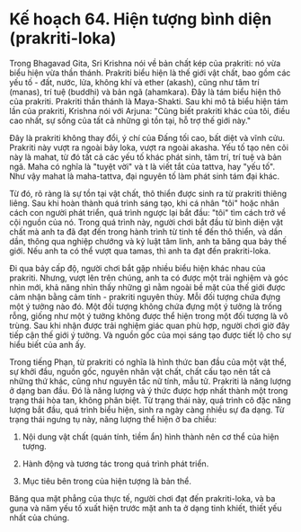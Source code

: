 # Kế hoạch 64. Hiện tượng bình diện (prakriti-loka)

Trong Bhagavad Gita, Sri Krishna nói về bản chất kép của prakriti: nó vừa biểu hiện vừa thần thánh. Prakriti biểu hiện là thế giới vật chất, bao gồm các yếu tố - đất, nước, lửa, không khí và ether (akash), cũng như tâm trí (manas), trí tuệ (buddhi) và bản ngã (ahamkara). Đây là tám biểu hiện thô của prakriti. Prakriti thần thánh là Maya-Shakti. Sau khi mô tả biểu hiện tám lần của prakriti, Krishna nói với Arjuna: "Cũng biết prakriti khác của tôi, điều cao nhất, sự sống của tất cả những gì tồn tại, hỗ trợ thế giới này."

Đây là prakriti không thay đổi, ý chí của Đấng tối cao, bất diệt và vĩnh cửu. Prakriti này vượt ra ngoài bảy loka, vượt ra ngoài akasha. Yếu tố tạo nên cõi này là mahat, từ đó tất cả các yếu tố khác phát sinh, tâm trí, trí tuệ và bản ngã. Maha có nghĩa là "tuyệt vời" và t là viết tắt của tattva, hay "yếu tố". Như vậy mahat là maha-tattva, đại nguyên tố làm phát sinh tám đại khác.

Từ đó, rõ ràng là sự tồn tại vật chất, thô thiển được sinh ra từ prakriti thiêng liêng. Sau khi hoàn thành quá trình sáng tạo, khi cá nhân "tôi" hoặc nhân cách con người phát triển, quá trình ngược lại bắt đầu: "tôi" tìm cách trở về cội nguồn của nó. Trong quá trình này, người chơi bắt đầu từ bình diện vật chất mà anh ta đã đạt đến trong hành trình từ tinh tế đến thô thiển, và dần dần, thông qua nghiệp chướng và kỷ luật tâm linh, anh ta băng qua bảy thế giới. Nếu anh ta có thể vượt qua tamas, thì anh ta đạt đến prakriti-loka.

Đi qua bảy cấp độ, người chơi bắt gặp nhiều biểu hiện khác nhau của prakriti. Nhưng, vượt lên trên chúng, anh ta có được một trải nghiệm và góc nhìn mới, khả năng nhìn thấy những gì nằm ngoài bề mặt của thế giới được cảm nhận bằng cảm tính - prakriti nguyên thủy. Mỗi đối tượng chứa đựng một ý tưởng nào đó. Một đối tượng không chứa đựng một ý tưởng là trống rỗng, giống như một ý tưởng không được thể hiện trong một đối tượng là vô trùng. Sau khi nhận được trải nghiệm giác quan phù hợp, người chơi giờ đây tiếp cận thế giới ý tưởng. Và nguồn gốc của mọi sáng tạo được tiết lộ cho sự hiểu biết của anh ấy.

Trong tiếng Phạn, từ prakriti có nghĩa là hình thức ban đầu của một vật thể, sự khởi đầu, nguồn gốc, nguyên nhân vật chất, chất cấu tạo nên tất cả những thứ khác, cũng như nguyên tắc nữ tính, mẫu tử. Prakriti là năng lượng ở dạng ban đầu. Đó là năng lượng và ý thức được hợp nhất thành một trong trạng thái hòa tan, không phân biệt. Từ trạng thái này, quá trình cô đặc năng lượng bắt đầu, quá trình biểu hiện, sinh ra ngày càng nhiều sự đa dạng. Từ trạng thái ngưng tụ này, năng lượng thể hiện ở ba chiều:

1. Nội dung vật chất (quán tính, tiềm ẩn) hình thành nên cơ thể của hiện tượng.

2. Hành động và tương tác trong quá trình phát triển.

3. Mục tiêu bên trong của hiện tượng là bản thể.

Băng qua mặt phẳng của thực tế, người chơi đạt đến prakriti-loka, và ba guna và năm yếu tố xuất hiện trước mặt anh ta ở dạng tinh khiết, thiết yếu nhất của chúng.
